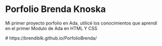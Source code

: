<h1> Porfolio Brenda Knoska </h1>
<p> Mi primer proyecto porfolio en Ada, utilicé los conocimientos que aprendí en el primer Modulo de Ada en HTML Y CSS </p>
# https://brendiblk.github.io/PorfolioBrenda/
